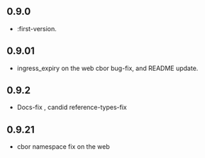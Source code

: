 ## 0.9.0

* :first-version.

## 0.9.01

* ingress_expiry on the web cbor bug-fix, and README update.

## 0.9.2

* Docs-fix , candid reference-types-fix

## 0.9.21

* cbor namespace fix on the web
